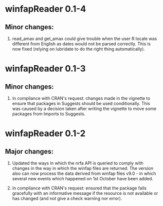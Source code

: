 # winfapReader 0.1-4

## Minor changes:

1.  read_amax and get_amax could give trouble when the user R locale was different from English as dates would not be parsed correctly. This is now fixed (relying on lubridate to do the right thing automatically). 

# winfapReader 0.1-3

## Minor changes:

1.  In compliance with CRAN's request: changes made in the vignette to ensure that packages in Suggests should be used conditionally. This was caused by a decision taken after writing the vignette to move some packages from Imports to Suggests.

# winfapReader 0.1-2 

## Major changes:

1.  Updated the ways in which the nrfa API is queried to comply with changes in the way in which the winfap files are returned. The version also can now process the data derived from winfap files v9.0 - in which several new events which happened on 1st October have been added.

2.  In compliance with CRAN's request: ensured that the package fails gracefully with an informative message if the resource is not available or has changed (and not give a check warning nor error).
